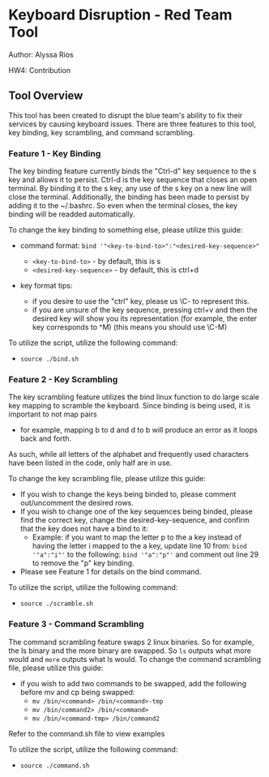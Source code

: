 # Keyboard Disruption - Red Team Tool
Author: Alyssa Rios

HW4: Contribution

## Tool Overview
This tool has been created to disrupt the blue team's ability to fix their services by causing keyboard issues.
There are three features to this tool, key binding, key scrambling, and command scrambling.

### Feature 1 - Key Binding
The key binding feature currently binds the "Ctrl-d" key sequence to the s key and allows it to persist.
Ctrl-d is the key sequence that closes an open terminal. By binding it to the s key, any use of the s key on a new line will close the terminal.
Additionally, the binding has been made to persist by adding it to the ~/.bashrc. So even when the terminal closes, the key binding will be readded automatically.

To change the key binding to something else, please utilize this guide:

  - command format: ``bind '"<key-to-bind-to>":"<desired-key-sequence>"``
    - ``<key-to-bind-to>`` - by default, this is s
    - ``<desired-key-sequence>`` - by default, this is ctrl+d
    
  - key format tips:
    - if you desire to use the "ctrl" key, please us \C- to represent this.
    - if you are unsure of the key sequence, pressing ctrl+v and then the desired key will show you its representation 
      (for example, the enter key corresponds to ^M) (this means you should use \C-M)

To utilize the script, utilize the following command:
- ``source ./bind.sh``

### Feature 2 - Key Scrambling
The key scrambling feature utilizes the bind linux function to do large scale key mapping to scramble the keyboard. 
Since binding is being used, it is important to not map pairs
- for example, mapping b to d and d to b will produce an error as it loops back and forth.

As such, while all letters of the alphabet and frequently used characters have been listed in the code, only half are in use.

To change the key scrambling file, please utilize this guide:
- If you wish to change the keys being binded to, please comment out/uncomment the desired rows.
- If you wish to change one of the key sequences being binded, please find the correct key, change the desired-key-sequence, and confirm that the key does not have a bind to it:
  - Example: if you want to map the letter p to the a key instead of having the letter i mapped to the a key, update line 10 from: ``bind '"a":"i"'`` to the following: ``bind '"a":"p"'`` and comment out line 29 to remove the "p" key binding.
- Please see Feature 1 for details on the bind command.

To utilize the script, utilize the following command:
- ``source ./scramble.sh``

### Feature 3 - Command Scrambling
The command scrambling feature swaps 2 linux binaries. So for example, the ls binary and the more binary are swapped. So ``ls`` outputs what more would and ``more`` outputs what ls would.
To change the command scrambling file, please utilize this guide:
- if you wish to add two commands to be swapped, add the following before mv and cp being swapped:
  - ``mv /bin/<command> /bin/<command>-tmp``
  - ``mv /bin/command2> /bin/<command>``
  - ``mv /bin/<command-tmp> /bin/command2``
 
Refer to the command.sh file to view examples

To utilize the script, utilize the following command:
- ``source ./command.sh``














